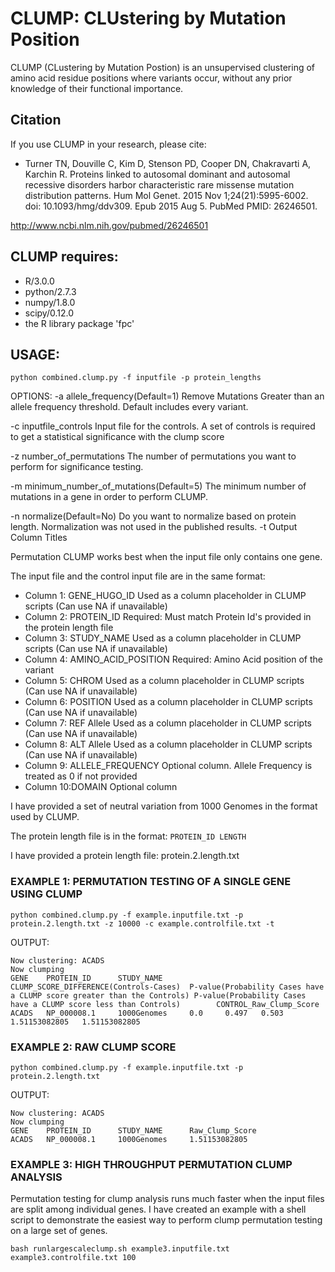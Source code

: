 # CLUMP: CLUstering by Mutation Position

CLUMP (CLustering by Mutation Postion) is an unsupervised clustering of amino acid residue positions where variants occur, without any prior knowledge of their functional importance.

## Citation
If you use CLUMP in your research, please cite:
* Turner TN, Douville C, Kim D, Stenson PD, Cooper DN, Chakravarti A, Karchin R. Proteins linked to autosomal dominant and autosomal recessive disorders harbor characteristic rare missense mutation distribution patterns. Hum Mol Genet. 2015 Nov 1;24(21):5995-6002. doi: 10.1093/hmg/ddv309. Epub 2015 Aug 5. PubMed PMID: 26246501.

http://www.ncbi.nlm.nih.gov/pubmed/26246501

## CLUMP requires: 
* R/3.0.0
* python/2.7.3
* numpy/1.8.0
* scipy/0.12.0
* the R library package 'fpc'


## USAGE:

```
python combined.clump.py -f inputfile -p protein_lengths 
```
OPTIONS:
-a allele_frequency(Default=1)
   Remove Mutations Greater than an allele frequency threshold. Default includes every variant.
   
-c inputfile_controls
   Input file for the controls. A set of controls is required to get a statistical significance with the clump score
 

-z number_of_permutations 
   The number of permutations you want to perform for significance testing. 


-m minimum_number_of_mutations(Default=5) 
   The minimum number of mutations in a gene in order to perform CLUMP.

-n normalize(Default=No)
   Do you want to normalize based on protein length. Normalization was not used in the published results.
-t Output Column Titles

Permutation CLUMP works best when the input file only contains one gene.

The input file and the control input file are in the same format:


* Column 1: GENE_HUGO_ID 	       Used as a column placeholder in CLUMP scripts (Can use NA if unavailable)
* Column 2: PROTEIN_ID 	       Required: Must match Protein Id's provided in the protein length file
* Column 3: STUDY_NAME 	       Used as a column placeholder in CLUMP scripts (Can use NA if unavailable)
* Column 4: AMINO_ACID_POSITION  Required: Amino Acid position of the variant
* Column 5: CHROM 	       Used as a column placeholder in CLUMP scripts (Can use NA if unavailable)
* Column 6: POSITION 	       Used as a column placeholder in CLUMP scripts (Can use NA if unavailable)
* Column 7: REF Allele	       Used as a column placeholder in CLUMP scripts (Can use NA if unavailable)
* Column 8: ALT Allele	       Used as a column placeholder in CLUMP scripts (Can use NA if unavailable)
* Column 9: ALLELE_FREQUENCY     Optional column. Allele Frequency is treated as 0 if not provided
* Column 10:DOMAIN	       Optional column

I have provided a set of neutral variation from 1000 Genomes in the format used by CLUMP.

The protein length file is in the format:
```PROTEIN_ID LENGTH```

I have provided a protein length file: protein.2.length.txt


### EXAMPLE 1:  PERMUTATION TESTING OF A SINGLE GENE USING CLUMP

```
python combined.clump.py -f example.inputfile.txt -p protein.2.length.txt -z 10000 -c example.controlfile.txt -t 
```

OUTPUT:

```
Now clustering: ACADS
Now clumping
GENE    PROTEIN_ID      STUDY_NAME      CLUMP_SCORE_DIFFERENCE(Controls-Cases)  P-value(Probability Cases have a CLUMP score greater than the Controls) P-value(Probability Cases have a CLUMP score less than Controls)        CONTROL_Raw_Clump_Score
ACADS   NP_000008.1     1000Genomes     0.0     0.497   0.503   1.51153082805   1.51153082805
```

### EXAMPLE 2: RAW CLUMP SCORE

```
python combined.clump.py -f example.inputfile.txt -p protein.2.length.txt
```

OUTPUT:

```
Now clustering: ACADS
Now clumping
GENE    PROTEIN_ID      STUDY_NAME      Raw_Clump_Score
ACADS   NP_000008.1     1000Genomes     1.51153082805
``` 

### EXAMPLE 3: HIGH THROUGHPUT PERMUTATION CLUMP ANALYSIS

Permutation testing for clump analysis runs much faster when the input files are split among individual genes. I have created an example with a shell script to demonstrate the easiest way to perform clump permutation testing on a large set of genes.

```
bash runlargescaleclump.sh example3.inputfile.txt example3.controlfile.txt 100
```


